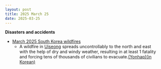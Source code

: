 ```yaml
---
layout: post
title: 2025 March 25
date: 2025-03-25
---
```



**Disasters and accidents**

* [March 2025 South Korea wildfires](https://en.wikipedia.org/wiki/March_2025_South_Korea_wildfires "March 2025 South Korea wildfires")
  + A wildfire in [Uiseong](https://en.wikipedia.org/wiki/Uiseong "Uiseong") spreads uncontrollably to the north and east with the help of dry and windy weather, resulting in at least 1 fatality and forcing tens of thousands of civilians to evacuate.[(Yonhap)(in Korean)](https://www.yna.co.kr/view/AKR20250325173500053)

